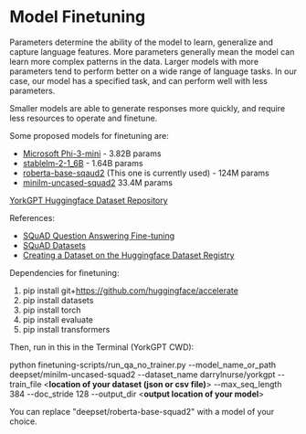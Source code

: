 # Model Finetuning

Parameters determine the ability of the model to learn, generalize and capture language features. More parameters generally mean the model can learn more complex patterns in the data. Larger models with more parameters tend to perform better on a wide range of language tasks. In our case, our model has a specified task, and can perform well with less parameters. 

Smaller models are able to generate responses more quickly, and require less resources to operate and finetune.



Some proposed models for finetuning are:

* [Microsoft Phi-3-mini](https://huggingface.co/microsoft/Phi-3-mini-4k-instruct) - 3.82B params
* [stablelm-2-1_6B](https://huggingface.co/stabilityai/stablelm-2-1_6b) - 1.64B params
* [roberta-base-sqaud2](https://huggingface.co/deepset/roberta-base-squad2) (This one is currently used) - 124M params
* [minilm-uncased-squad2](https://huggingface.co/deepset/minilm-uncased-squad2) 33.4M params

[YorkGPT Huggingface Dataset Repository](https://huggingface.co/datasets/darrylnurse/yorkgpt)

References:

* [SQuAD Question Answering Fine-tuning](https://github.com/huggingface/transformers/tree/v4.37.0/examples/pytorch/question-answering)
* [SQuAD Datasets](https://www.tensorflow.org/datasets/catalog/squad)
* [Creating a Dataset on the Huggingface Dataset Registry](https://huggingface.co/docs/datasets/repository_structure)


Dependencies for finetuning:  

1. pip install git+https://github.com/huggingface/accelerate
2. pip install datasets
3. pip install torch
4. pip install evaluate
5. pip install transformers


Then, run in this in the Terminal (YorkGPT CWD):

python finetuning-scripts/run_qa_no_trainer.py --model_name_or_path deepset/minilm-uncased-squad2 --dataset_name darrylnurse/yorkgpt --train_file <**location of your dataset (json or csv file)**> --max_seq_length 384 --doc_stride 128 --output_dir <**output location of your model**>

You can replace "deepset/roberta-base-squad2" with a model of your choice.
